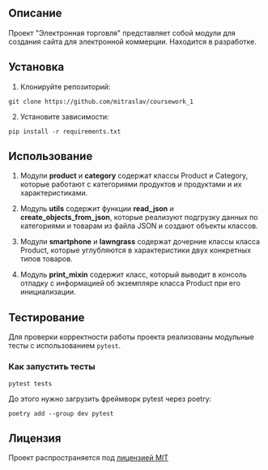 ## Описание
Проект "Электронная торговля" представляет собой модули для создания сайта для электронной коммерции.
Находится в разработке.
## Установка

1. Клонируйте репозиторий:
```
git clone https://github.com/mitraslav/coursework_1
```
2. Установите зависимости:
```
pip install -r requirements.txt
```
## Использование
1. Модули **product** и **category** содержат классы Product и Category, которые работают с категориями продуктов и продуктами и их характеристиками.


2. Модуль **utils** содержит функции **read_json** и **create_objects_from_json**, которые реализуют подгрузку данных по категориями и товарам из файла JSON и создают объекты классов.


3. Модули **smartphone** и **lawngrass** содержат дочерние классы класса Product, которые углубляются в характеристики двух конкретных типов товаров.


4. Модуль **print_mixin** содержит класс, который выводит в консоль отладку с информацией об экземпляре класса Product при его инициализации.
## Тестирование

Для проверки корректности работы проекта реализованы модульные тесты с использованием `pytest`.

### Как запустить тесты
```
pytest tests
```
До этого нужно загрузить фреймворк pytest через poetry:

```
poetry add --group dev pytest
```

## Лицензия

Проект распространяется под [лицензией MIT](LICENSE)